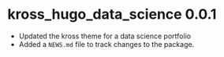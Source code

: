 # kross_hugo_data_science 0.0.1

* Updated the kross theme for a data science portfolio
* Added a `NEWS.md` file to track changes to the package.
